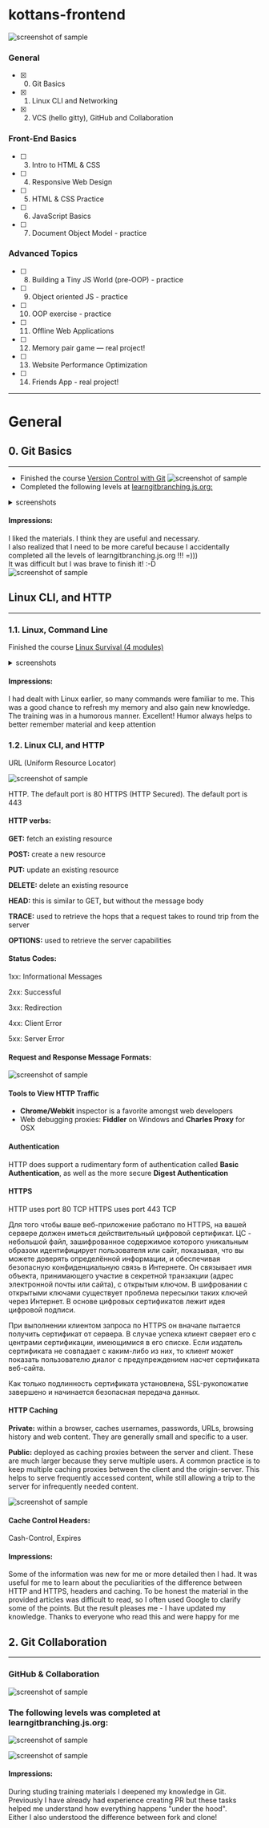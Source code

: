 # kottans-frontend



![screenshot of sample](https://github.com/rpiasetska/kottans-frontend/blob/main/img/kot.jpg)



### General
- [x] 0. Git Basics
- [x] 1. Linux CLI and Networking
- [x] 2. VCS (hello gitty), GitHub and Collaboration
### Front-End Basics
- [ ] 3. Intro to HTML & CSS
- [ ] 4. Responsive Web Design
- [ ] 5. HTML & CSS Practice
- [ ] 6. JavaScript Basics
- [ ] 7. Document Object Model - practice
### Advanced Topics
- [ ] 8. Building a Tiny JS World (pre-OOP) - practice
- [ ] 9. Object oriented JS - practice
- [ ] 10. OOP exercise - practice
- [ ] 11. Offline Web Applications
- [ ] 12. Memory pair game — real project!
- [ ] 13. Website Performance Optimization
- [ ] 14. Friends App - real project!
***
General
===============

## 0. Git Basics
--------------
* Finished the course <a href="https://www.udacity.com/course/version-control-with-git--ud123">Version Control with Git</a>
![screenshot of sample](https://github.com/rpiasetska/kottans-frontend/blob/main/git_basics/udacity_course.png)
* Completed the following levels at <a href="https://learngitbranching.js.org/">learngitbranching.js.org:</a>
<details>
  <summary>screenshots</summary>
I. Main: Introduction Sequence
  
![screenshot of sample](https://github.com/rpiasetska/kottans-frontend/blob/main/git_basics/learngit1.png)

II. Remote: Push & Pull -- Git Remotes
  
![screenshot of sample](https://github.com/rpiasetska/kottans-frontend/blob/main/git_basics/learngit2.png)
</details>

#### Impressions:
I liked the materials. I think they are useful and necessary.<br> 
I also realized that I need to be more careful because I accidentally completed all the levels of learngitbranching.js.org !!! =))) <br> 
It was difficult but I was brave to finish it! :-D <br> 
![screenshot of sample](https://github.com/rpiasetska/kottans-frontend/blob/main/git_basics/cartoon_hero.png)

## Linux CLI, and HTTP
--------------
### 1.1. Linux, Command Line
Finished the course [Linux Survival (4 modules)](https://linuxsurvival.com/)
<details>
  <summary>screenshots</summary>
  
  ![screenshot of sample](https://github.com/rpiasetska/kottans-frontend/blob/main/2_vcs_github_collaboration/Linux_Quiz1.png)
  
  ![screenshot of sample](https://github.com/rpiasetska/kottans-frontend/blob/main/2_vcs_github_collaboration/Linux_Quiz2.png)
  
  ![screenshot of sample](https://github.com/rpiasetska/kottans-frontend/blob/main/2_vcs_github_collaboration/Linux_Quiz3.png)
  
  ![screenshot of sample](https://github.com/rpiasetska/kottans-frontend/blob/main/2_vcs_github_collaboration/Linux_Quiz4.png)
</details>

#### Impressions:
I had dealt with Linux earlier, so many commands were familiar to me. This was a good chance to refresh my memory and also gain new knowledge. 
The training was in a humorous manner. Excellent! Humor always helps to better remember material and keep attention


### 1.2. Linux CLI, and HTTP

URL (Uniform Resource Locator)

  ![screenshot of sample](https://github.com/rpiasetska/kottans-frontend/blob/main/task_linux_cli/http1-url-structure.png)
  
  HTTP. The default port is 80 
  HTTPS (HTTP Secured). The default port is 443
  
#### HTTP verbs:
  
**GET:** fetch an existing resource

**POST:** create a new resource

**PUT:** update an existing resource

**DELETE:** delete an existing resource

**HEAD:** this is similar to GET, but without the message body

**TRACE:** used to retrieve the hops that a request takes to round trip from the server

**OPTIONS:** used to retrieve the server capabilities

#### Status Codes:

1xx: Informational Messages

2xx: Successful

3xx: Redirection

4xx: Client Error

5xx: Server Error

#### Request and Response Message Formats:

  ![screenshot of sample](https://github.com/rpiasetska/kottans-frontend/blob/main/task_linux_cli/http1-req-res-details.png)
  
#### Tools to View HTTP Traffic
* **Chrome/Webkit** inspector is a favorite amongst web developers
* Web debugging proxies: **Fiddler** on Windows and **Charles Proxy** for OSX

#### Authentication
HTTP does support a rudimentary form of authentication called **Basic Authentication**, as well as the more secure **Digest Authentication**

#### HTTPS
HTTP uses port 80 TCP
HTTPS uses port 443 TCP

Для того чтобы ваше веб-приложение работало по HTTPS, на вашей сервере должен иметься действительный цифровой сертификат. ЦС - небольшой файл, зашифрованное содержимое которого уникальным образом идентифицирует пользователя или сайт, показывая, что вы можете доверять определённой информации, и обеспечивая безопасную конфиденциальную связь в Интернете. Он связывает имя объекта, принимающего участие в секретной транзакции (адрес электронной почты или сайта), с открытым ключом. В шифровании с открытыми ключами существует проблема пересылки таких ключей через Интернет. В основе цифровых сертификатов лежит идея цифровой подписи.

При выполнении клиентом запроса по HTTPS он вначале пытается получить сертификат от сервера. В случае успеха клиент сверяет его с центрами сертификации, имеющимися в его списке. Если издатель сертификата не совпадает с каким-либо из них, то клиент может показать пользователю диалог с предупреждением насчет сертификата веб-сайта.

Как только подлинность сертификата установлена, SSL-рукопожатие завершено и начинается безопасная передача данных.

#### HTTP Caching
**Private:**
within a browser, caches usernames, passwords, URLs, browsing history and web content. They are generally small and specific to a user.

**Public:**
deployed as caching proxies between the server and client. These are much larger because they serve multiple users. A common practice is to keep multiple caching proxies between the client and the origin-server. This helps to serve frequently accessed content, while still allowing a trip to the server for infrequently needed content.

![screenshot of sample](https://github.com/rpiasetska/kottans-frontend/blob/main/task_linux_cli/http2-cache-topo.png)

#### Cache Control Headers:
Cash-Control, Expires

#### Impressions:
Some of the information was new for me or more detailed then I had. It was useful for me to learn about the peculiarities of the difference between HTTP and HTTPS, headers and caching. To be honest the material in the provided articles was difficult to read, so I often used Google to clarify some of the points. But the result pleases me - I have updated my knowledge. Thanks to everyone who read this and were happy for me 

## 2. Git Collaboration
--------------
### GitHub & Collaboration

![screenshot of sample](https://github.com/rpiasetska/kottans-frontend/blob/main/task_git_collaboration/GitHub_Collaboration.png)

### The following levels was completed at learngitbranching.js.org:

![screenshot of sample](https://github.com/rpiasetska/kottans-frontend/blob/main/task_git_collaboration/Main_learngitbranching.png)

![screenshot of sample](https://github.com/rpiasetska/kottans-frontend/blob/main/task_git_collaboration/Remote__learngitbranching.png)

#### Impressions:
During studing training materials I deepened my knowledge in Git. <br>
Previously I have already had experience creating PR but these tasks helped me understand how everything happens "under the hood". <br>
Either I also understood the difference between fork and clone!
